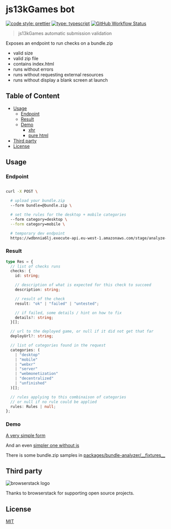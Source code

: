 # js13kGames bot

[![code style: prettier](https://img.shields.io/badge/code_style-prettier-ff69b4.svg?style=flat-square)](https://github.com/prettier/prettier) [![type: typescript](https://img.shields.io/npm/types/typescript.svg?style=flat-square)](https://github.com/microsoft/TypeScript) [![GitHub Workflow Status](https://img.shields.io/github/actions/workflow/status/js13kGames/bot/main.yml?style=flat-square)](https://github.com/js13kGames/bot/actions/workflows/main.yml)

> js13kGames automatic submission validation

Exposes an endpoint to run checks on a bundle.zip

- valid size
- valid zip file
- contains index.html
- runs without errors
- runs without requesting external resources
- runs without display a blank screen at launch

## Table of Content

- [Usage](#Usage)
  - [Endpoint](#Endpoint)
  - [Result](#Result)
  - [Demo](#Demo)
    - [xhr](https://js13kgames.github.io/bot/demo-xhr.html)
    - [pure html](https://js13kgames.github.io/bot/demo-pure-html.html)
- [Third party](#Third-party)
- [License](#License)

## Usage

### Endpoint

```sh

curl -X POST \

  # upload your bundle.zip
  --form bundle=@bundle.zip \

  # set the rules for the desktop + mobile categories
  --form category=desktop \
  --form category=mobile \

  # temporary dev endpoint
  https://wdbnnia6lj.execute-api.eu-west-1.amazonaws.com/stage/analyze-bundle
```

### Result

```typescript
type Res = {
  // list of checks runs
  checks: {
    id: string;

    // description of what is expected for this check to succeed
    description: string;

    // result of the check
    result: "ok" | "failed" | "untested";

    // if failed, some details / hint on how to fix
    details?: string;
  }[];

  // url to the deployed game, or null if it did not get that far
  deployUrl?: string;

  // list of categories found in the request
  categories: (
    | "desktop"
    | "mobile"
    | "webxr"
    | "server"
    | "webmonetization"
    | "decentralized"
    | "unfinished"
  )[];

  // rules applying to this combinaison of categories
  // or null if no rule could be applied
  rules: Rules | null;
};
```

### Demo

[A very simple form](https://js13kgames.github.io/bot/demo-xhr.html)

And an even [simpler one without js](https://js13kgames.github.io/bot/demo-pure-html.html)

There is some bundle.zip samples in [packages/bundle-analyzer/\_\_fixtures\_\_](packages/bundle-analyzer/__fixtures__)

## Third party

![browserstack logo](https://d2ogrdw2mh0rsl.cloudfront.net/production/images/static/header/header-logo.svg)

Thanks to browserstack for supporting open source projects.

## License

[MIT](./license)
